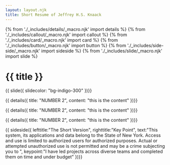 ```yaml
---
layout: layout.njk
title: Short Resume of Jeffrey H.S. Knaack
---
```

{% from './_includes/details/_macro.njk' import details %}
{% from './_includes/callout/_macro.njk' import callout %}
{% from './_includes/card/_macro.njk' import card %}
{% from './_includes/button/_macro.njk' import button %}
{% from './_includes/side-side/_macro.njk' import sideside %}
{% from './_includes/slide/_macro.njk' import slide %}
# {{ title }}

{{ slide({ 
    slidecolor: "bg-indigo-300"
})}}


{{ details({ 
    title: "NUMBER 2", 
    content: "this is the content"
})}}

{{ details({ 
    title: "NUMBER 2", 
    content: "this is the content"
})}}

{{ details({ 
    title: "NUMBER 2", 
    content: "this is the content"
})}}


{{ sideside({ 
    lefttitle:"The Short Version",
    righttitle:"Key Point",
    text:"This system, its applications and data belong to the State of New York. Access and use is limited to authorized users for authorized purposes. Actual or attempted unauthorized use is not permitted and may be a crime subjecting you to ",
    keypoint:"I have led projects across diverse teams and completed them on time and under budget"
})}}